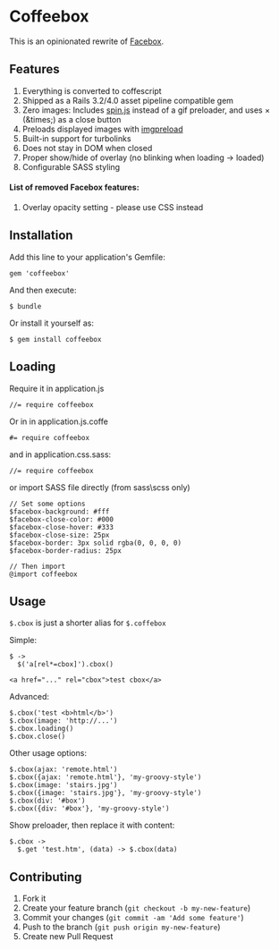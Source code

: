 # Coffeebox

This is an opinionated rewrite of [Facebox](http://defunkt.github.com/facebox/).

## Features

1. Everything is converted to coffescript
2. Shipped as a Rails 3.2/4.0 asset pipeline compatible gem
3. Zero images: Includes [spin.js](http://fgnass.github.io/spin.js/) instead of a gif preloader, and uses &times; (&amp;times;) as a close button
4. Preloads displayed images with [imgpreload](https://github.com/farinspace/jquery.imgpreload)
5. Built-in support for turbolinks
6. Does not stay in DOM when closed
7. Proper show/hide of overlay (no blinking when loading -> loaded)
8. Configurable SASS styling

#### List of removed Facebox features:

1. Overlay opacity setting - please use CSS instead

## Installation

Add this line to your application's Gemfile:

    gem 'coffeebox'

And then execute:

    $ bundle

Or install it yourself as:

    $ gem install coffeebox

## Loading

Require it in application.js

    //= require coffeebox

Or in in application.js.coffe

    #= require coffeebox

and in application.css.sass:

    //= require coffeebox

or import SASS file directly (from sass\scss only)

    // Set some options
    $facebox-background: #fff
    $facebox-close-color: #000
    $facebox-close-hover: #333
    $facebox-close-size: 25px
    $facebox-border: 3px solid rgba(0, 0, 0, 0)
    $facebox-border-radius: 25px

    // Then import
    @import coffeebox

## Usage

```$.cbox``` is just a shorter alias for ```$.coffebox```

Simple:

    $ ->
      $('a[rel*=cbox]').cbox()

    <a href="..." rel="cbox">test cbox</a>

Advanced:

    $.cbox('test <b>html</b>')
    $.cbox(image: 'http://...')
    $.cbox.loading()
    $.cbox.close()

Other usage options:

    $.cbox(ajax: 'remote.html')
    $.cbox({ajax: 'remote.html'}, 'my-groovy-style')
    $.cbox(image: 'stairs.jpg')
    $.cbox({image: 'stairs.jpg'}, 'my-groovy-style')
    $.cbox(div: '#box')
    $.cbox({div: '#box'}, 'my-groovy-style')

Show preloader, then replace it with content:

    $.cbox ->
      $.get 'test.htm', (data) -> $.cbox(data)

## Contributing

1. Fork it
2. Create your feature branch (`git checkout -b my-new-feature`)
3. Commit your changes (`git commit -am 'Add some feature'`)
4. Push to the branch (`git push origin my-new-feature`)
5. Create new Pull Request
